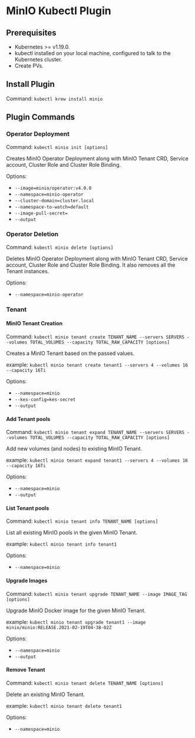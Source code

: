 # MinIO Kubectl Plugin

## Prerequisites

- Kubernetes >= v1.19.0.
- kubectl installed on your local machine, configured to talk to the Kubernetes cluster.
- Create PVs.

## Install Plugin

Command: `kubectl krew install minio`

## Plugin Commands

### Operator Deployment

Command: `kubectl minio init [options]`

Creates MinIO Operator Deployment along with MinIO Tenant CRD, Service account, Cluster Role and Cluster Role Binding.

Options:

- `--image=minio/operator:v4.0.0`
- `--namespace=minio-operator`
- `--cluster-domain=cluster.local`
- `--namespace-to-watch=default`
- `--image-pull-secret=`
- `--output`

### Operator Deletion

Command: `kubectl minio delete [options]`

Deletes MinIO Operator Deployment along with MinIO Tenant CRD, Service account, Cluster Role and Cluster Role Binding. It also removes all the Tenant instances.

Options:

- `--namespace=minio-operator`

### Tenant

#### MinIO Tenant Creation

Command: `kubectl minio tenant create TENANT_NAME --servers SERVERS --volumes TOTAL_VOLUMES --capacity TOTAL_RAW_CAPACITY [options]`

Creates a MinIO Tenant based on the passed values.

example: `kubectl minio tenant create tenant1 --servers 4 --volumes 16 --capacity 16Ti`

Options:

- `--namespace=minio`
- `--kes-config=kes-secret`
- `--output`

#### Add Tenant pools

Command: `kubectl minio tenant expand TENANT_NAME --servers SERVERS --volumes TOTAL_VOLUMES --capacity TOTAL_RAW_CAPACITY [options]`

Add new volumes (and nodes) to existing MinIO Tenant.

example: `kubectl minio tenant expand tenant1 --servers 4 --volumes 16 --capacity 16Ti`

Options:

- `--namespace=minio`
- `--output`

#### List Tenant pools

Command: `kubectl minio tenant info TENANT_NAME [options]`

List all existing MinIO pools in the given MinIO Tenant.

example: `kubectl minio tenant info tenant1`

Options:

- `--namespace=minio`

#### Upgrade Images

Command: `kubectl minio tenant upgrade TENANT_NAME --image IMAGE_TAG [options]`

Upgrade MinIO Docker image for the given MinIO Tenant.

example: `kubectl minio tenant upgrade tenant1 --image minio/minio:RELEASE.2021-02-19T04-38-02Z`

Options:

- `--namespace=minio`
- `--output`

#### Remove Tenant

Command: `kubectl minio tenant delete TENANT_NAME [options]`

Delete an existing MinIO Tenant.

example: `kubectl minio tenant delete tenant1`

Options:

- `--namespace=minio`
